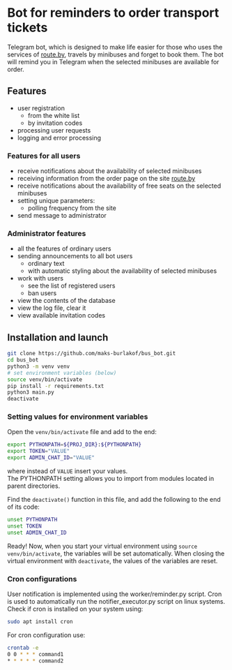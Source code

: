 # Bot for reminders to order transport tickets
Telegram bot, which is designed to make life easier for those who uses the services of [route.by](https://route.by/), travels by minibuses and forget to book them. 
The bot will remind you in Telegram when the selected minibuses are available for order.

## Features
- user registration
    - from the white list
    - by invitation codes
- processing user requests
- logging and error processing

### Features for all users
- receive notifications about the availability of selected minibuses
- receiving information from the order page on the site [route.by](https://route.by/)
- receive notifications about the availability of free seats on the selected minibuses
- setting unique parameters:
	- polling frequency from the site
- send message to administrator

### Administrator features
- all the features of ordinary users
- sending announcements to all bot users
  - ordinary text
  - with automatic styling about the availability of selected minibuses
- work with users
    - see the list of registered users
    - ban users
- view the contents of the database
- view the log file, clear it
- view available invitation codes

## Installation and launch
```bash
git clone https://github.com/maks-burlakof/bus_bot.git
cd bus_bot
python3 -m venv venv
# set environment variables (below)
source venv/bin/activate
pip install -r requirements.txt
python3 main.py
deactivate
```

### Setting values for environment variables 
Open the ``venv/bin/activate`` file and add to the end:
```bash
export PYTHONPATH=${PROJ_DIR}:${PYTHONPATH}
export TOKEN="VALUE"
export ADMIN_CHAT_ID="VALUE"
```
where instead of ``VALUE`` insert your values.  
The PYTHONPATH setting allows you to import from modules located in parent directories.

Find the ``deactivate()`` function in this file, and add the following to the end of its code:
```bash
unset PYTHONPATH
unset TOKEN
unset ADMIN_CHAT_ID
```
Ready! Now, when you start your virtual environment using ``source venv/bin/activate``, the variables will be set automatically. When closing the virtual environment with ``deactivate``, the values of the variables are reset.

### Cron configurations
User notification is implemented using the worker/reminder.py script. 
Cron is used to automatically run the notifier_executor.py script on linux systems. 
Check if cron is installed on your system using:
```bash
sudo apt install cron
```
For cron configuration use:
```bash
crontab -e
0 0 * * * command1
* * * * * command2
```